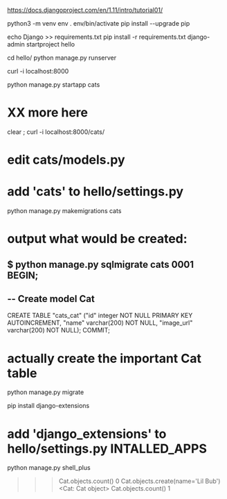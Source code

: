 https://docs.djangoproject.com/en/1.11/intro/tutorial01/

python3 -m venv env
. env/bin/activate
pip install --upgrade pip

echo Django >> requirements.txt
pip install -r requirements.txt
django-admin startproject hello

cd hello/
python manage.py runserver

curl -i localhost:8000

python manage.py startapp cats

# XX more here


clear ; curl -i localhost:8000/cats/

# edit cats/models.py
# add 'cats' to hello/settings.py
python manage.py makemigrations cats

# output what would be created:
$ python manage.py sqlmigrate cats 0001
BEGIN;
--
-- Create model Cat
--
CREATE TABLE "cats_cat" ("id" integer NOT NULL PRIMARY KEY AUTOINCREMENT, "name" varchar(200) NOT NULL, "image_url" varchar(200) NOT NULL);
COMMIT;


# actually create the important Cat table
python manage.py migrate

pip install django-extensions
# add 'django_extensions' to hello/settings.py INTALLED_APPS
python manage.py shell_plus


>>> Cat.objects.count()
0
>>> Cat.objects.create(name='Lil Bub')
<Cat: Cat object>
>>> Cat.objects.count()
1

